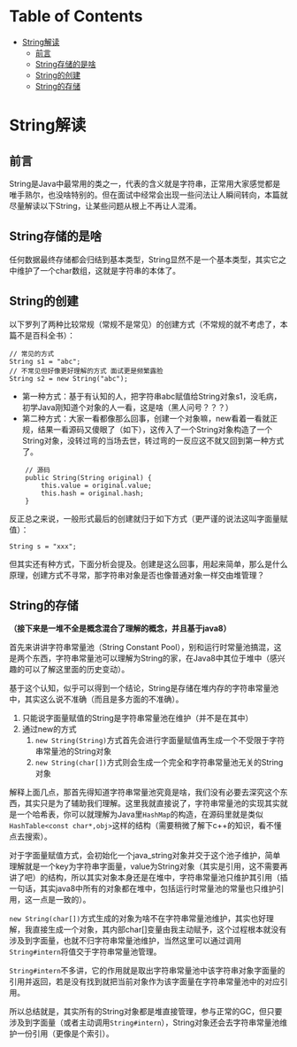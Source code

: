 # Table of Contents

* [String解读](#string解读)
    * [前言](#前言)
    * [String存储的是啥](#string存储的是啥)
    * [String的创建](#string的创建)
    * [String的存储](#string的存储)


# String解读

## 前言

String是Java中最常用的类之一，代表的含义就是字符串，正常用大家感觉都是唯手熟尔，也没啥特别的。但在面试中经常会出现一些问法让人瞬间转向，本篇就尽量解读以下String，让某些问题从根上不再让人混淆。


## String存储的是啥

任何数据最终存储都会归结到基本类型，String显然不是一个基本类型，其实它之中维护了一个char数组，这就是字符串的本体了。


## String的创建

以下罗列了两种比较常规（常规不是常见）的创建方式（不常规的就不考虑了，本篇不是百科全书）：

```
// 常见的方式
String s1 = "abc";
// 不常见但好像更好理解的方式 面试更是频繁露脸
String s2 = new String("abc");
```

- 第一种方式：基于有认知的人，把字符串abc赋值给String对象s1，没毛病，初学Java刚知道个对象的人一看，这是啥（黑人问号？？？）
- 第二种方式：大家一看都像那么回事，创建一个对象嘛，new看着一看就正规，结果一看源码又傻眼了（如下），这传入了一个String对象构造了一个String对象，没转过弯的当场去世，转过弯的一反应这不就又回到第一种方式了。

```
    // 源码
    public String(String original) {
        this.value = original.value;
        this.hash = original.hash;
    }
```

反正总之来说，一般形式最后的创建就归于如下方式（更严谨的说法这叫字面量赋值）：

```
String s = "xxx";
```

但其实还有种方式，下面分析会提及。创建是这么回事，用起来简单，那么是什么原理，创建方式不寻常，那字符串对象是否也像普通对象一样交由堆管理？


## String的存储

**（接下来是一堆不全是概念混合了理解的概念，并且基于java8）**

首先来讲讲字符串常量池（String Constant Pool），别和运行时常量池搞混，这是两个东西，字符串常量池可以理解为String的家，在Java8中其位于堆中（感兴趣的可以了解这里面的历史变动）。

基于这个认知，似乎可以得到一个结论，String是存储在堆内存的字符串常量池中，其实这么说不准确（而且是多方面的不准确）。

1. 只能说字面量赋值的String是字符串常量池在维护（并不是在其中）
2. 通过new的方式
    1. `new String(String)`方式首先会进行字面量赋值再生成一个不受限于字符串常量池的String对象
    2.  `new String(char[])`方式则会生成一个完全和字符串常量池无关的String对象

解释上面几点，那首先得知道字符串常量池究竟是啥，我们没有必要去深究这个东西，其实只是为了辅助我们理解。这里我就直接说了，字符串常量池的实现其实就是一个哈希表，你可以就理解为Java里`HashMap`的构造，在源码里就是类似`HashTable<const char*,obj>`这样的结构（需要稍微了解下c++的知识，看不懂点去搜索）。


对于字面量赋值方式，会初始化一个java_string对象并交于这个池子维护，简单理解就是一个key为字符串字面量，value为String对象（其实是引用，这不需要再讲了吧）的结构，所以其实对象本身还是在堆中，字符串常量池只维护其引用（插一句话，其实java8中所有的对象都在堆中，包括运行时常量池的常量也只维护引用，这一点是一致的）。

`new String(char[])`方式生成的对象为啥不在字符串常量池维护，其实也好理解，我直接生成一个对象，其内部char[]变量由我主动赋予，这个过程根本就没有涉及到字面量，也就不归字符串常量池维护，当然这里可以通过调用`String#intern`将值交于字符串常量池管理。

`String#intern`不多讲，它的作用就是取出字符串常量池中该字符串对象字面量的引用并返回，若是没有找到就把当前对象作为该字面量在字符串常量池中的对应引用。


所以总结就是，其实所有的String对象都是堆直接管理，参与正常的GC，但只要涉及到字面量（或者主动调用`String#intern`），String对象还会去字符串常量池维护一份引用（更像是个索引）。
